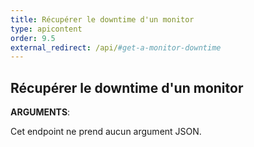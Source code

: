 ```yaml
---
title: Récupérer le downtime d'un monitor
type: apicontent
order: 9.5
external_redirect: /api/#get-a-monitor-downtime
---
```


## Récupérer le downtime d'un monitor

**ARGUMENTS**:

Cet endpoint ne prend aucun argument JSON.

